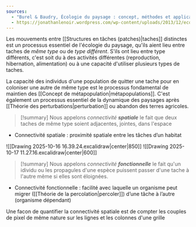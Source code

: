 ```yaml
---
sources:
  - "Burel & Baudry, Écologie du paysage : concept, méthodes et applications (2nde édition)"
  - https://jonathanlenoir.wordpress.com/wp-content/uploads/2013/12/ecologie-du-paysage.pdf
---
```

Les mouvements entre [[Structures en tâches (patches)|taches]] distinctes est un processus essentiel de l'écologie du paysage, qu'ils aient lieu entre taches de *même type* ou de *type différent*.
S'ils ont lieu entre type différents, c'est soit du à des activités différentes (reproduction, hibernation, alimentation) ou à une capacité d'utiliser plusieurs types de taches.

La capacité des individus d'une population de quitter une tache pour en coloniser une autre de même type est le processus fondamental de maintien des [[Concept de métapopulation|métapopulations]].
C'est également un processus essentiel de la dynamique des paysages après [[Théorie des perturbations|perturbation]] ou abandon des terres agricoles.

>[!summary] Nous appelons *connectivité* ***spatiale*** le fait que deux taches de même type soient adjacentes, jointes, dans l'espace
- Connectivité spatiale : proximité spatiale entre les tâches d’un habitat 


![[Drawing 2025-10-16 16.39.24.excalidraw|center|850]]
![[Drawing 2025-10-17 11.27.16.excalidraw|center|600]]

>[!summary] Nous appelons *connectivité* ***fonctionnelle*** le fait qu'un idividu ou les propagules d'une espèce puissent passer d'une tache à l'autre même si elles sont éloignées.
- Connectivité fonctionnelle : facilité avec laquelle un organisme peut migrer ([[Théorie de la percolation|percoler]]) d’une tâche à l’autre (organisme dépendant)



Une facon de quantifier la connectivité spatiale est de compter les couples de pixel de même nature sur les lignes et les colonnes d'une grille